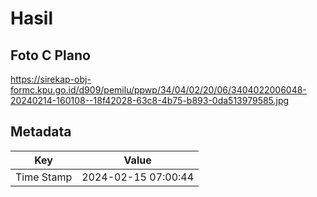 # Hasil

## Foto C Plano

https://sirekap-obj-formc.kpu.go.id/d909/pemilu/ppwp/34/04/02/20/06/3404022006048-20240214-160108--18f42028-63c8-4b75-b893-0da513979585.jpg


## Metadata

| Key        | Value               |
| ---------- | ------------------- |
| Time Stamp | 2024-02-15 07:00:44 |



